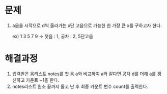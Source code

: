 # 문제

1. a음을 시작으로 d씩 올라가는 x단 고음으로 가능한 한 가장 큰 x를 구하고자 한다.

   ex) 1 3 5 7 9 -> 첫음 : 1, 공차 : 2, 5단고음



# 해결과정

1. 입력받은 음리스트 notes를 첫 음 a와 비교하여 a와 같다면 공차 d를 더해 a를 갱신하고 카운트 +1을 한다.
2. notes리스트 원소 끝까지 돌고 난 후 최종 카운트 변수 count를 출력한다.

